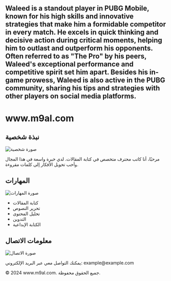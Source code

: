<!DOCTYPE html>
<html lang="ar">
<head>
    <meta charset="UTF-8">
    <meta name="viewport" content="width=device-width, initial-scale=1.0">
    <title>www.m9al.com</title>
    <style>
        body{
            background-image: url('تنزيل - ٢٠٢٤-٠٥-١٨T٠٠١٩٤٦.٧٥٠.jpeg');
            background-size: cover;
            }
        </style>
        <h2>Waleed is a standout player in PUBG Mobile, known for his high skills and innovative strategies that make him a formidable competitor in every match. He excels in quick thinking and decisive action during critical moments, helping him to outlast and outperform his opponents. Often referred to as "The Pro" by his peers, Waleed's exceptional performance and competitive spirit set him apart. Besides his in-game prowess, Waleed is also active in the PUBG community, sharing his tips and strategies with other players on social media platforms.</h2>
 
        
</head>
<body>
    
<section class="main">
  <div class="social-icons">
    <a href="#"><i class="fa-brands fa-youtube"></i></a>
  </div>
</section>
    <div class="header">
        <h1>www.m9al.com</h1>
    </div>
    <div class="container">
        <div class="about">
            <h2>نبذة شخصية</h2>
            <img src="your-image-url.jpg" alt="صورة شخصية">
            <p>مرحبًا، أنا كاتب محترف متخصص في كتابة المقالات. لدي خبرة واسعة في هذا المجال وأحب تحويل الأفكار إلى كلمات مقروءة.</p>
        </div>
        <div class="skills">
            <h2>المهارات</h2>
            <img src="your-image-url.jpg" alt="صورة المهارات">
            <ul>
                <li>كتابة المقالات</li>
                <li>تحرير النصوص</li>
                <li>تحليل المحتوى</li>
                <li>التدوين</li>
                <li>الكتابة الإبداعية</li>
            </ul>
        </div>
        <div class="contact">
            <h2>معلومات الاتصال</h2>
            <img src="your-image-url.jpg" alt="صورة الاتصال">
            <p>يمكنك التواصل معي عبر البريد الإلكتروني: example@example.com</p>
        </div>
    </div>
    <div class="footer">
        &copy; 2024 www.m9al.com. جميع الحقوق محفوظة.
    </div>
</body>
</html>
